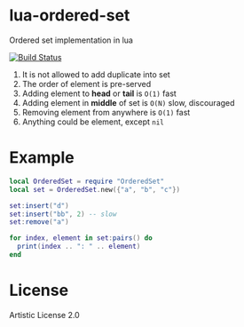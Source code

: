 # lua-ordered-set
Ordered set implementation in lua

[![Build Status](https://travis-ci.org/basiliscos/lua-ordered-set.png)](https://travis-ci.org/basiliscos/lua-ordered-set)


1. It is not allowed to add duplicate into set
2. The order of element is pre-served
2. Adding element to **head** or **tail** is `O(1)` fast 
3. Adding element in **middle** of set is `O(N)` slow, discouraged
4. Removing element from anywhere is `O(1)` fast
5. Anything could be element, except `nil`


# Example
```lua
local OrderedSet = require "OrderedSet"
local set = OrderedSet.new({"a", "b", "c"})

set:insert("d")
set:insert("bb", 2) -- slow
set:remove("a")

for index, element in set:pairs() do
  print(index .. ": " .. element)
end

```

# License

Artistic License 2.0
